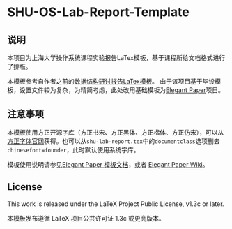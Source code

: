 <!-- Author: Luminol Chen -->
<!-- Email: luminol.chen@gmail.com -->

# SHU-OS-Lab-Report-Template

## 说明

本项目为上海大学操作系统课程实验报告LaTex模板，基于课程所给文档格式进行了排版。

本模板参考自作者之前的[数据结构研讨报告LaTex模板](https://github.com/LuminolT/SHU-DS-LaTex-Template)。
由于该项目基于毕设模板，设置文件较为复杂，为精简考虑，此处改用基础模板为[Elegant Paper](https://github.com/ElegantLaTeX/ElegantPaper)项目。

## 注意事项

本模板使用方正开源字库（方正书宋、方正黑体、方正楷体、方正仿宋），可以从[方正字体官网](http://www.foundertype.com/)获得。也可以从`shu-lab-report.tex`中的`documentclass`选项删去`chinesefont=founder`，此时默认使用系统字库。

模板使用说明请参见[Elegant Paper 模板文档](https://github.com/ElegantLaTeX/ElegantPaper/releases)，或者 [Elegant Paper Wiki](https://github.com/ElegantLaTeX/ElegantPaper/wiki)。

## License

This work is released under the LaTeX Project Public License, v1.3c or later. 

本模板发布遵循 LaTeX 项目公共许可证 1.3c 或更高版本。 
